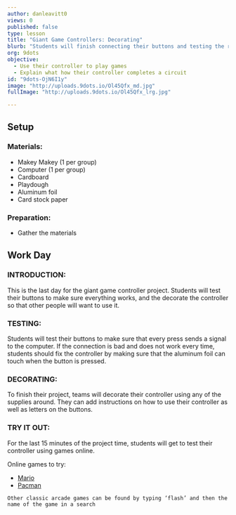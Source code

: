```yaml
---
author: danleavitt0
views: 0
published: false
type: lesson
title: "Giant Game Controllers: Decorating"
blurb: "Students will finish connecting their buttons and testing the response on the computer, and complete their controller by decorating it."
org: 9dots
objective: 
  - Use their controller to play games
  - Explain what how their controller completes a circuit
id: "9dots-OjN6I1y"
image: "http://uploads.9dots.io/Ol45Qfx_md.jpg"
fullImage: "http://uploads.9dots.io/Ol45Qfx_lrg.jpg"

---
```


## Setup

### Materials:

- Makey Makey (1 per group)
- Computer (1 per group)
- Cardboard
- Playdough
- Aluminum foil
- Card stock paper

### Preparation:

-  Gather the materials

## Work Day

### INTRODUCTION:
This is the last day for the giant game controller project. Students will test their buttons to make sure everything works, and the decorate the controller so that other people will want to use it.

### TESTING:
Students will test their buttons to make sure that every press sends a signal to the computer.  If the connection is bad and does not work every time, students should fix the controller by making sure that the aluminum foil can touch when the button is pressed.

### DECORATING:
To finish their project, teams will decorate their controller using any of the supplies around. They  can add instructions on how to use their controller as well as letters on the buttons.

### TRY IT OUT:
For the last 15 minutes of the project time, students will get to test their controller using games online.

Online games to try:

- [Mario](http://www.pouetpu-games.com/index.php?section=2&game_id=2&w=640&h=480)
- [Pacman](http://www.thepcmanwebsite.com/media/pacman_flash/)

```
Other classic arcade games can be found by typing ‘flash’ and then the name of the game in a search
```
